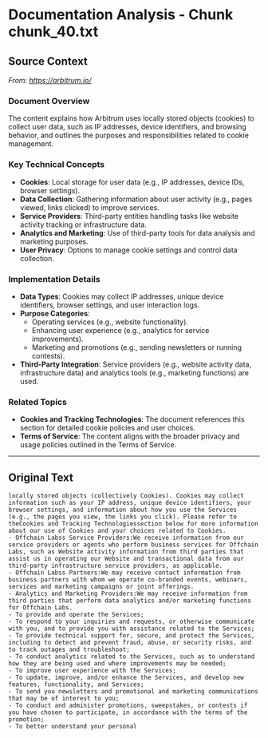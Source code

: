 # Documentation Analysis - Chunk chunk_40.txt

## Source Context
*From: https://arbitrum.io/*

### Document Overview  
The content explains how Arbitrum uses locally stored objects (cookies) to collect user data, such as IP addresses, device identifiers, and browsing behavior, and outlines the purposes and responsibilities related to cookie management.  

### Key Technical Concepts  
- **Cookies**: Local storage for user data (e.g., IP addresses, device IDs, browser settings).  
- **Data Collection**: Gathering information about user activity (e.g., pages viewed, links clicked) to improve services.  
- **Service Providers**: Third-party entities handling tasks like website activity tracking or infrastructure data.  
- **Analytics and Marketing**: Use of third-party tools for data analysis and marketing purposes.  
- **User Privacy**: Options to manage cookie settings and control data collection.  

### Implementation Details  
- **Data Types**: Cookies may collect IP addresses, unique device identifiers, browser settings, and user interaction logs.  
- **Purpose Categories**:  
  - Operating services (e.g., website functionality).  
  - Enhancing user experience (e.g., analytics for service improvements).  
  - Marketing and promotions (e.g., sending newsletters or running contests).  
- **Third-Party Integration**: Service providers (e.g., website activity data, infrastructure data) and analytics tools (e.g., marketing functions) are used.  

### Related Topics  
- **Cookies and Tracking Technologies**: The document references this section for detailed cookie policies and user choices.  
- **Terms of Service**: The content aligns with the broader privacy and usage policies outlined in the Terms of Service.

---

## Original Text
```
locally stored objects (collectively Cookies). Cookies may collect information such as your IP address, unique device identifiers, your browser settings, and information about how you use the Services (e.g., the pages you view, the links you click). Please refer to theCookies and Tracking Technologiessection below for more information about our use of Cookies and your choices related to Cookies.
- Offchain Labss Service Providers:We receive information from our service providers or agents who perform business services for Offchain Labs, such as Website activity information from third parties that assist us in operating our Website and transactional data from our third-party infrastructure service providers, as applicable.
- Offchain Labss Partners:We may receive contact information from business partners with whom we operate co-branded events, webinars, services and marketing campaigns or joint offerings.
- Analytics and Marketing Providers:We may receive information from third parties that perform data analytics and/or marketing functions for Offchain Labs.
- To provide and operate the Services;
- To respond to your inquiries and requests, or otherwise communicate with you, and to provide you with assistance related to the Services;
- To provide technical support for, secure, and protect the Services, including to detect and prevent fraud, abuse, or security risks, and to track outages and troubleshoot;
- To conduct analytics related to the Services, such as to understand how they are being used and where improvements may be needed;
- To improve user experience with the Services;
- To update, improve, and/or enhance the Services, and develop new features, functionality, and Services;
- To send you newsletters and promotional and marketing communications that may be of interest to you;
- To conduct and administer promotions, sweepstakes, or contests if you have chosen to participate, in accordance with the terms of the promotion;
- To better understand your personal
```